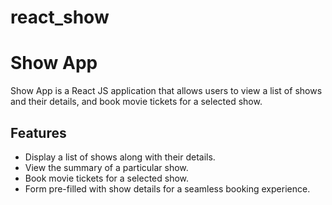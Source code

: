 # react_show
# Show App

Show App is a React JS application that allows users to view a list of shows and their details, and book movie tickets for a selected show.

## Features

- Display a list of shows along with their details.
- View the summary of a particular show.
- Book movie tickets for a selected show.
- Form pre-filled with show details for a seamless booking experience.

